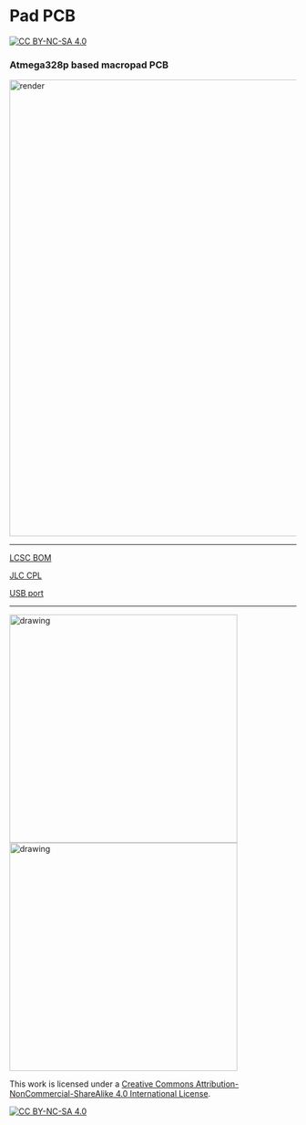 # Pad PCB

[![CC BY-NC-SA 4.0][cc-by-nc-sa-shield]][cc-by-nc-sa]

### Atmega328p based macropad PCB

<img src="https://i.imgur.com/VcC79Ws.png" alt="render" width="800"/>

---

[LCSC BOM](pcb.csv)

[JLC CPL](pcb-bottom-pos.csv)

[USB port](https://lcsc.com/product-detail/USB-Type-C_Korean-Hroparts-Elec-TYPE-C-31-M-12_C165948.html)

---

<img src="https://i.imgur.com/tdFiw3z.png" alt="drawing" width="400"/><img src="https://i.imgur.com/7wh3k0O.png" alt="drawing" width="400"/>

This work is licensed under a
[Creative Commons Attribution-NonCommercial-ShareAlike 4.0 International License][cc-by-nc-sa].

[![CC BY-NC-SA 4.0][cc-by-nc-sa-image]][cc-by-nc-sa]

[cc-by-nc-sa]: http://creativecommons.org/licenses/by-nc-sa/4.0/
[cc-by-nc-sa-image]: https://licensebuttons.net/l/by-nc-sa/4.0/88x31.png
[cc-by-nc-sa-shield]: https://img.shields.io/badge/License-CC%20BY--NC--SA%204.0-lightgrey.svg
